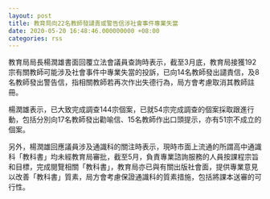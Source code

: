```yaml
---
layout: post
title: 教育局向22名教師發譴責或警告信涉社會事件專業失當
date: 2020-05-20 16:48:46.000000000 +08:00
categories: rss
---
```


教育局局長楊潤雄書面回覆立法會議員查詢時表示，截至3月底，教育局接獲192宗有關教師可能涉及社會事件中專業失當的投訴，已向14名教師發出譴責信，及8名教師發出警告信，指相關教師若再次作出失德行為，局方會考慮取消其教師註冊。

楊潤雄表示，已大致完成調查144宗個案，已就54宗完成調查的個案採取跟進行動，包括分別向17名教師發出勸喻信、15名教師作出口頭提示，亦有51宗不成立的個案。

另外，楊潤雄回應議員涉及通識科的關注時表示，現時市面上流通的所謂高中通識科「教科書」均未經教育局審批，截至5月，負責專業諮詢服務的人員按課程宗旨和目標，完成閱覽相關「教科書」，教育局亦已與有關出版社會面，提供專業意見以改善「教科書」質素，局方會考慮保證通識科的質素措施，包括將課本送審的可行性。

